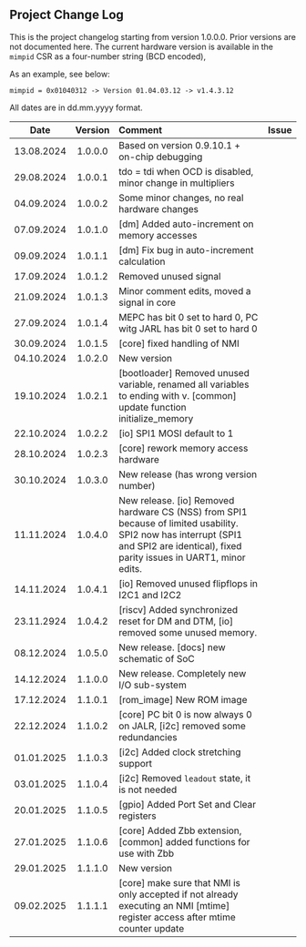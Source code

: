 ## Project Change Log

This is the project changelog starting from version 1.0.0.0.
Prior versions are not documented here.
The current hardware version is available in the `mimpid` CSR as a four-number string (BCD encoded),

As an example, see below:

```
mimpid = 0x01040312 -> Version 01.04.03.12 -> v1.4.3.12
```

All dates are in dd.mm.yyyy format.

| Date       | Version  | Comment | Issue |
|:----------:|:--------:|:--------|:-----:|
| 13.08.2024 | 1.0.0.0  | Based on version 0.9.10.1 + on-chip debugging | |
| 29.08.2024 | 1.0.0.1  | tdo = tdi when OCD is disabled, minor change in multipliers | |
| 04.09.2024 | 1.0.0.2  | Some minor changes, no real hardware changes | |
| 07.09.2024 | 1.0.1.0  | [dm] Added auto-increment on memory accesses | |
| 09.09.2024 | 1.0.1.1  | [dm] Fix bug in auto-increment calculation | |
| 17.09.2024 | 1.0.1.2  | Removed unused signal | |
| 21.09.2024 | 1.0.1.3  | Minor comment edits, moved a signal in core | |
| 27.09.2024 | 1.0.1.4  | MEPC has bit 0 set to hard 0, PC witg JARL has bit 0 set to hard 0 | |
| 30.09.2024 | 1.0.1.5  | [core] fixed handling of NMI | |
| 04.10.2024 | 1.0.2.0  | New version |
| 19.10.2024 | 1.0.2.1  | [bootloader] Removed unused variable, renamed all variables to ending with v. [common] update function initialize_memory | |
| 22.10.2024 | 1.0.2.2  | [io] SPI1 MOSI default to 1 | |
| 28.10.2024 | 1.0.2.3  | [core] rework memory access hardware | |
| 30.10.2024 | 1.0.3.0  | New release (has wrong version number) | |
| 11.11.2024 | 1.0.4.0  | New release. [io] Removed hardware CS (NSS) from SPI1 because of limited usability. SPI2 now has interrupt (SPI1 and SPI2 are identical), fixed parity issues in UART1, minor edits. | |
| 14.11.2024 | 1.0.4.1  | [io] Removed unused flipflops in I2C1 and I2C2 | |
| 23.11.2924 | 1.0.4.2  | [riscv] Added synchronized reset for DM and DTM, [io] removed some unused memory. | |
| 08.12.2024 | 1.0.5.0  | New release. [docs] new schematic of SoC | |
| 14.12.2024 | 1.1.0.0  | New release. Completely new I/O sub-system | |
| 17.12.2024 | 1.1.0.1  | [rom_image] New ROM image | |
| 22.12.2024 | 1.1.0.2  | [core] PC bit 0 is now always 0 on JALR, [i2c] removed some redundancies | |
| 01.01.2025 | 1.1.0.3  | [i2c] Added clock stretching support | |
| 03.01.2025 | 1.1.0.4  | [i2c] Removed `leadout` state, it is not needed | |
| 20.01.2025 | 1.1.0.5  | [gpio] Added Port Set and Clear registers | |
| 27.01.2025 | 1.1.0.6  | [core] Added Zbb extension, [common] added functions for use with Zbb | |
| 29.01.2025 | 1.1.1.0  | New version | |
| 09.02.2025 | 1.1.1.1  | [core] make sure that NMI is only accepted if not already executing an NMI [mtime] register access after mtime counter update | |

